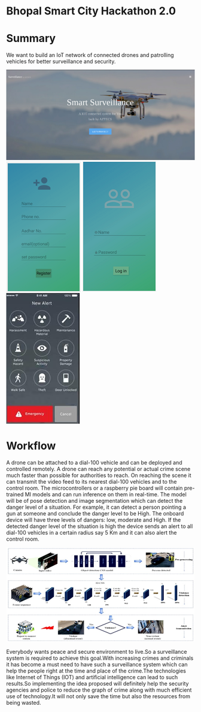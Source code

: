 # Bhopal Smart City Hackathon 2.0

# Summary

We want to build an IoT network of connected drones and patrolling vehicles for better surveillance and security.

![Screenshot](bhopal_web/website.jpg)
![Screenshot](Capture1.png)
![Screenshot](Capture2.png)
![Screenshot](main.png)
# Workflow

A drone can be attached to a dial-100 vehicle and can be deployed and controlled remotely. A drone can reach any potential or actual crime scene much faster than possible for authorities to reach. On reaching the scene it can transmit the video feed to its nearest dial-100 vehicles and to the control room. The microcontrollers or a raspberry pie board will contain pre-trained Ml models and can run inference on them in real-time. The model will be of pose detection and image segmentation which can detect the danger level of a situation. For example, it can detect a person pointing a gun at someone and conclude the danger level to be High. The onboard device will have three levels of dangers: low, moderate and High. If the detected danger level of the situation is high the device sends an alert to all dial-100 vehicles in a certain radius say 5 Km and it can also alert the control room.  


![Screenshot](bhopalhack.jpg)


Everybody wants peace and secure environment to live.So a surveillance system is required to achieve this goal.With increasing crimes and criminals it has become a must need to have such a surveillance system which can help the people right at the time and place of the crime.The technologies like Internet of Things (IOT) and artificial intelligence can lead to such results.So implementing the idea proposed will definitely help the security agencies and police to reduce the graph of crime along with much efficient use of technology.It will not only save the time but also the resources from being wasted.


